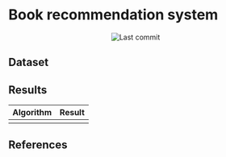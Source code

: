 # Book recommendation system
<p align="center">
<img alt="Last commit" src="https://img.shields.io/github/last-commit/zuba0/Book-recommendation-system"/>
</p>

## Dataset

## Results

<table>
	<thead>
		<tr>
			<th colspan="2">Algorithm</th>
			<th>Result</th>
		</tr>
	</thead>
	<tbody>
		<tr><td></td><td></td></tr>
	</tbody>
</table>

## References
